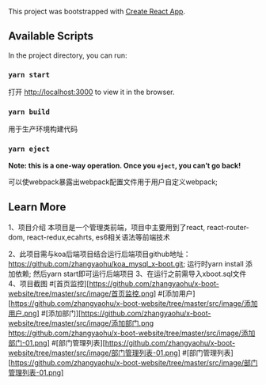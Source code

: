 This project was bootstrapped with [Create React App](https://github.com/facebook/create-react-app).

## Available Scripts

In the project directory, you can run:

### `yarn start`

打开 [http://localhost:3000](http://localhost:3000) to view it in the browser.

### `yarn build`

用于生产环境构建代码

### `yarn eject`

**Note: this is a one-way operation. Once you `eject`, you can’t go back!**

可以使webpack暴露出webpack配置文件用于用户自定义webpack;

## Learn More
1、项目介绍
本项目是一个管理类前端，项目中主要用到了react, react-router-dom, react-redux,ecahrts, es6相关语法等前端技术



2、此项目需与koa后端项目结合运行后端项目github地址：
https://github.com/zhangyaohu/koa_mysql_x-boot.git;
运行时yarn install 添加依赖;
然后yarn start即可运行后端项目
3、在运行之前需导入xboot.sql文件
4、项目截图
#[首页监控][https://github.com/zhangyaohu/x-boot-website/tree/master/src/image/首页监控.png]
#[添加用户][https://github.com/zhangyaohu/x-boot-website/tree/master/src/image/添加用户.png]
#[添加部门][https://github.com/zhangyaohu/x-boot-website/tree/master/src/image/添加部门.png https://github.com/zhangyaohu/x-boot-website/tree/master/src/image/添加部门-01.png]
#[部门管理列表][https://github.com/zhangyaohu/x-boot-website/tree/master/src/image/部门管理列表-01.png]
#[部门管理列表][https://github.com/zhangyaohu/x-boot-website/tree/master/src/image/部门管理列表-01.png]
